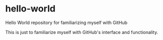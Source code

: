 # hello-world
Hello World repository for familiarizing myself with GitHub

This is just to familiarize myself with GitHub's interface and functionality.
